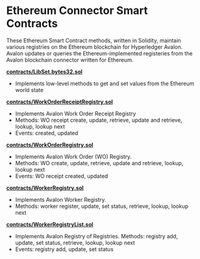 <!--
Licensed under Creative Commons Attribution 4.0 International License
https://creativecommons.org/licenses/by/4.0/
-->

# Ethereum Connector Smart Contracts

These Ethereum Smart Contract methods, written in Solidity,
maintain various registries on the Ethereum blockchain for Hyperledger Avalon.
Avalon updates or queries the Ethereum-implemented registeries
from the Avalon blockchain connector written for Ethereum.

**[contracts/LibSet.bytes32.sol](contracts/LibSet.bytes32.sol)**
- Implements low-level methods to get and set values from the
  Ethereum world state

**[contracts/WorkOrderReceiptRegistry.sol](contracts/WorkOrderReceiptRegistry.sol)**
- Implements Avalon Work Order Receipt Registry
- Methods: WO receipt create, update, retrieve, update and retrieve,
  lookup, lookup next
- Events: created, updated

**[contracts/WorkOrderRegistry.sol](contracts/WorkOrderRegistry.sol)**
- Implements Avalon Work Order (WO) Registry.
- Methods: WO create, update, retrieve, update and retrieve,
  lookup, lookup next
- Events: WO receipt created, updated

**[contracts/WorkerRegistry.sol](contracts/WorkerRegistry.sol)**
- Implements Avalon Worker Registry.
- Methods: worker register, update, set status, retrieve,
  lookup, lookup next

**[contracts/WorkerRegistryList.sol](contracts/WorkerRegistryList.sol)**
- Implements Avalon Registry of Registries. Methods:
  registry add, update, set status, retrieve, lookup, lookup next
- Events: registry add, update, set status
